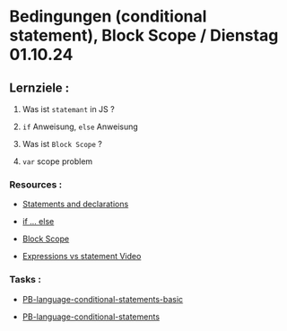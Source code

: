 # Bedingungen (conditional statement), Block Scope / Dienstag 01.10.24

## Lernziele :

1. Was ist `statemant` in JS ?

2. `if` Anweisung, `else` Anweisung

3. Was ist `Block Scope` ?

4. `var` scope problem

### Resources :

- [Statements and declarations](https://developer.mozilla.org/en-US/docs/Web/JavaScript/Reference/Statements)

- [if ... else](https://developer.mozilla.org/en-US/docs/Web/JavaScript/Reference/Statements/if...else)

- [Block Scope](https://developer.mozilla.org/en-US/docs/Web/JavaScript/Reference/Statements/block)

- [Expressions vs statement Video](https://www.youtube.com/watch?time_continue=1&v=WVyCrI1cHi8&embeds_referring_euri=ht[…]462%26source%3Dhp%26e&source_ve_path=Mjg2NjY&feature=emb_logo)

### Tasks :

- [PB-language-conditional-statements-basic](https://classroom.github.com/a/36xGUAxI)

- [PB-language-conditional-statements](https://classroom.github.com/a/etDBILqb)
